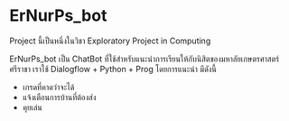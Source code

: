 # ErNurPs_bot
 Project นี้เป็นหนึ่งในวิชา Exploratory Project in Computing 
 
 ErNurPs_bot เป็น ChatBot ที่ใช้สำหรับแนะนำการเรียนให้กับนิสิตของมหาลัยเกษตรศาสตร์ ศรีราชา  เราใช้ Dialogflow + Python + Prog
 โดยการแนะนำ มีดังนี้
  - เกรดที่คาดว่าจะได้
  - แจ้งเตือนการบ้านที่ต้องส่ง
  - คุยเล่น 
  




